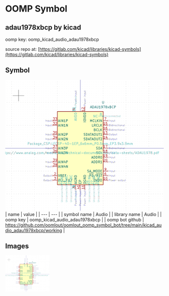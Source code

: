 # OOMP Symbol  
## adau1978xbcp  by kicad  
  
oomp key: oomp_kicad_audio_adau1978xbcp  
  
source repo at: [https://gitlab.com/kicad/libraries/kicad-symbols](https://gitlab.com/kicad/libraries/kicad-symbols)  
## Symbol  
  
[![working.png](working_600.png)](working.png)  
| name | value | 
| --- | --- | 
| symbol name | Audio | 
| library name | Audio | 
| oomp key | oomp_kicad_audio_adau1978xbcp | 
| oomp bot github | https://github.com/oomlout/oomlout_oomp_symbol_bot/tree/main/kicad_audio_adau1978xbcp/working | 
## Images  
  
[![working.png](working_140.png)](working.png)  
